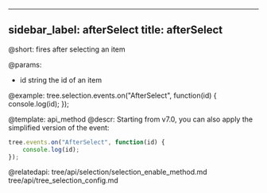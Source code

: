 
---
sidebar_label: afterSelect
title: afterSelect
---          

@short: fires after selecting an item


@params:
- id    string  the id of an item




@example:
tree.selection.events.on("AfterSelect", function(id) {
    console.log(id);
});

@template: api_method
@descr:
Starting from v7.0, you can also apply the simplified version of the event:

~~~js
tree.events.on("AfterSelect", function(id) {
    console.log(id);
});
~~~

@relatedapi: 
tree/api/selection/selection_enable_method.md
tree/api/tree_selection_config.md 




